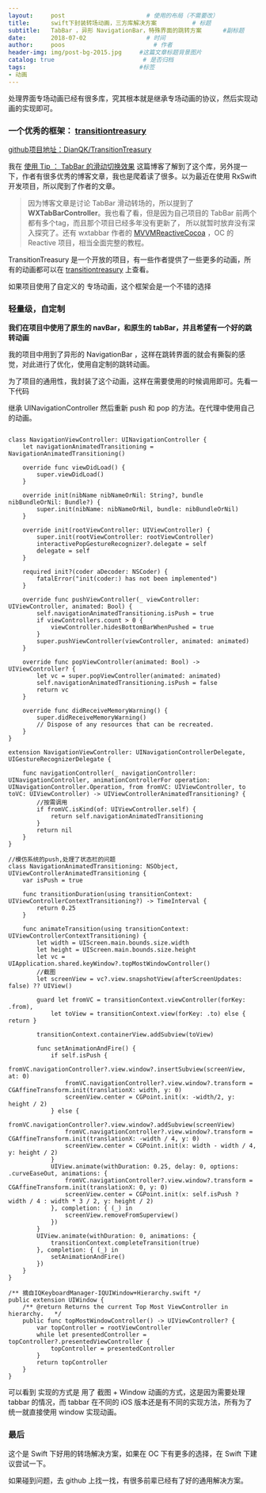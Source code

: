 ```yaml
---
layout:     post                       # 使用的布局（不需要改）
title:      swift下封装转场动画，三方库解决方案          # 标题
subtitle:   TabBar ，异形 NavigationBar，特殊界面的跳转方案      #副标题
date:       2018-07-02                 # 时间
author:     poos                         # 作者
header-img: img/post-bg-2015.jpg     #这篇文章标题背景图片
catalog: true                         # 是否归档
tags:                                #标签
- 动画
---
```


处理界面专场动画已经有很多库，究其根本就是继承专场动画的协议，然后实现动画的实现即可。


### 一个优秀的框架： [transitiontreasury](https://transitiontreasury.com/)

[github项目地址：DianQK/TransitionTreasury](https://github.com/DianQK/TransitionTreasury)

我在 [使用 Tip ： TabBar 的滑动切换效果](https://blog.dianqk.org/2016/03/07/TransitionTreasury%20%E4%BD%BF%E7%94%A8%20Tip%20%EF%BC%9A%20TabBar%20%E7%9A%84%E6%BB%91%E5%8A%A8%E5%88%87%E6%8D%A2%E6%95%88%E6%9E%9C/) 这篇博客了解到了这个库，另外提一下，作者有很多优秀的博客文章，我也是爬着读了很多。以为最近在使用 RxSwift 开发项目，所以爬到了作者的文章。

> 因为博客文章是讨论 TabBar 滑动转场的，所以提到了 **WXTabBarController**。我也看了看，但是因为自己项目的 TabBar 前两个都有多个tag，而且那个项目已经多年没有更新了， 所以就暂时放弃没有深入探究了。还有 wxtabbar 作者的 [MVVMReactiveCocoa](https://github.com/leichunfeng/MVVMReactiveCocoa) ，OC 的 Reactive 项目，相当全面完整的教程。

TransitionTreasury 是一个开放的项目，有一些作者提供了一些更多的动画，所有的动画都可以在 [transitiontreasury](https://transitiontreasury.com/) 上查看。

如果项目使用了自定义的 专场动画，这个框架会是一个不错的选择


### 轻量级，自定制

**我们在项目中使用了原生的 navBar，和原生的 tabBar，并且希望有一个好的跳转动画**

我的项目中用到了异形的 NavigationBar ，这样在跳转界面的就会有撕裂的感觉，对此进行了优化，使用自定制的跳转动画。

为了项目的通用性，我封装了这个动画，这样在需要使用的时候调用即可。先看一下代码


继承 UINavigationController 然后重新 push 和 pop 的方法。在代理中使用自己的动画。

```

class NavigationViewController: UINavigationController {
    let navigationAnimatedTransitioning = NavigationAnimatedTransitioning()

    override func viewDidLoad() {
        super.viewDidLoad()
    }

    override init(nibName nibNameOrNil: String?, bundle nibBundleOrNil: Bundle?) {
        super.init(nibName: nibNameOrNil, bundle: nibBundleOrNil)
    }

    override init(rootViewController: UIViewController) {
        super.init(rootViewController: rootViewController)
        interactivePopGestureRecognizer?.delegate = self
        delegate = self
    }

    required init?(coder aDecoder: NSCoder) {
        fatalError("init(coder:) has not been implemented")
    }

    override func pushViewController(_ viewController: UIViewController, animated: Bool) {
        self.navigationAnimatedTransitioning.isPush = true
        if viewControllers.count > 0 {
            viewController.hidesBottomBarWhenPushed = true
        }
        super.pushViewController(viewController, animated: animated)
    }

    override func popViewController(animated: Bool) -> UIViewController? {
        let vc = super.popViewController(animated: animated)
        self.navigationAnimatedTransitioning.isPush = false
        return vc
    }

    override func didReceiveMemoryWarning() {
        super.didReceiveMemoryWarning()
        // Dispose of any resources that can be recreated.
    }
}

extension NavigationViewController: UINavigationControllerDelegate, UIGestureRecognizerDelegate {

    func navigationController(_ navigationController: UINavigationController, animationControllerFor operation: UINavigationController.Operation, from fromVC: UIViewController, to toVC: UIViewController) -> UIViewControllerAnimatedTransitioning? {
        //按需调用
        if fromVC.isKind(of: UIViewController.self) {
            return self.navigationAnimatedTransitioning
        }
        return nil
    }
}

//模仿系统的push,处理了状态栏的问题
class NavigationAnimatedTransitioning: NSObject, UIViewControllerAnimatedTransitioning {
    var isPush = true

    func transitionDuration(using transitionContext: UIViewControllerContextTransitioning?) -> TimeInterval {
        return 0.25
    }

    func animateTransition(using transitionContext: UIViewControllerContextTransitioning) {
        let width = UIScreen.main.bounds.size.width
        let height = UIScreen.main.bounds.size.height
        let vc = UIApplication.shared.keyWindow?.topMostWindowController()
        //截图
        let screenView = vc?.view.snapshotView(afterScreenUpdates: false) ?? UIView()

        guard let fromVC = transitionContext.viewController(forKey: .from),
            let toView = transitionContext.view(forKey: .to) else { return }

        transitionContext.containerView.addSubview(toView)

        func setAnimationAndFire() {
            if self.isPush {
                fromVC.navigationController?.view.window?.insertSubview(screenView, at: 0)
                fromVC.navigationController?.view.window?.transform = CGAffineTransform.init(translationX: width, y: 0)
                screenView.center = CGPoint.init(x: -width/2, y: height / 2)
            } else {
                fromVC.navigationController?.view.window?.addSubview(screenView)
                fromVC.navigationController?.view.window?.transform = CGAffineTransform.init(translationX: -width / 4, y: 0)
                screenView.center = CGPoint.init(x: width - width / 4, y: height / 2)
            }
            UIView.animate(withDuration: 0.25, delay: 0, options: .curveEaseOut, animations: {
                fromVC.navigationController?.view.window?.transform = CGAffineTransform.init(translationX: 0, y: 0)
                screenView.center = CGPoint.init(x: self.isPush ? width / 4 : width * 3 / 2, y: height / 2)
            }, completion: { (_) in
                screenView.removeFromSuperview()
            })
        }
        UIView.animate(withDuration: 0, animations: {
            transitionContext.completeTransition(true)
        }, completion: { (_) in
            setAnimationAndFire()
        })
    }
}

/** 摘自IQKeyboardManager-IQUIWindow+Hierarchy.swift */
public extension UIWindow {
    /** @return Returns the current Top Most ViewController in hierarchy.   */
    public func topMostWindowController() -> UIViewController? {
        var topController = rootViewController
        while let presentedController = topController?.presentedViewController {
            topController = presentedController
        }
        return topController
    }
}

```

可以看到 实现的方式是 用了 截图 + Window 动画的方式，这是因为需要处理 tabbar 的情况，而 tabbar 在不同的 iOS 版本还是有不同的实现方法，所有为了统一就直接使用 window 实现动画。

### 最后


这个是 Swift 下好用的转场解决方案，如果在 OC 下有更多的选择，在 Swift 下建议尝试一下。

如果碰到问题，去 github 上找一找，有很多前辈已经有了好的通用解决方案。
